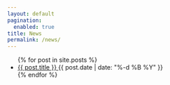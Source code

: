 ```yaml
---
layout: default
pagination:
  enabled: true
title: News
permalink: /news/
---
```


<ul class="posts">
  {% for post in site.posts %}
	<li>
	  <a href="{% if post.external %}{{ post.external }}{% else %}{{ post.url }}{% endif %}">
		<span class="title">{{ post.title }}</span>
	  </a> <span class="date">{{ post.date | date: "%-d %B %Y" }}</span>
	</li>
  {% endfor %}
</ul>
